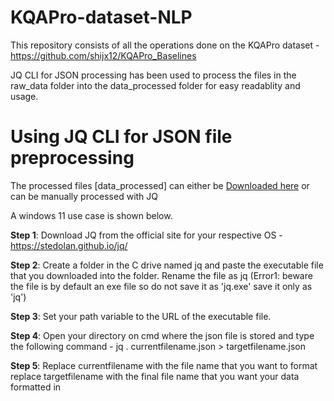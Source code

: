 # KQAPro-dataset-NLP
This repository consists of all the operations done on the KQAPro dataset - https://github.com/shijx12/KQAPro_Baselines

JQ CLI for JSON processing has been used to process the files in the raw_data folder into the data_processed folder for easy readablity and usage. 


# Using JQ CLI for JSON file preprocessing 

The processed files [data_processed] can either be [Downloaded here](https://drive.google.com/uc?export=download&id=) or can be manually processed with JQ 

A windows 11 use case is shown below.

**Step 1**: Download JQ from the official site for your respective OS - https://stedolan.github.io/jq/

**Step 2**: Create a folder in the C drive named jq and paste the executable file that you downloaded into the folder. Rename the file as jq (Error1: beware the file is by default an exe file so do not save it as 'jq.exe' save it only as 'jq')

**Step 3**: Set your path variable to the URL of the executable file.

**Step 4**: Open your directory on cmd where the json file is stored and type the following command - jq . currentfilename.json > targetfilename.json

**Step 5**: Replace currentfilename with the file name that you want to format replace targetfilename with the final file name that you want your data formatted in

